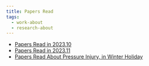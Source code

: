```yaml
---
title: Papers Read
tags:
  - work-about
  - research-about
---
```


* [Papers Read in 2023.10](research_career/papers_read/papers_2023_10.md)
* [Papers Read in 2023.11](research_career/papers_read/papers_2023_11.md)
* [Papers Read About Pressure Injury, in Winter Holiday](research_career/papers_read/2024_winter_holiday/papers_read_about_pressure_injury.md)